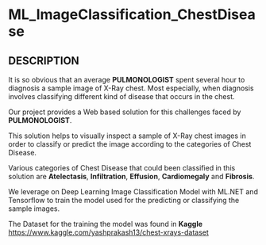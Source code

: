 # ML_ImageClassification_ChestDisease


## DESCRIPTION

It is so obvious that an average **PULMONOLOGIST** spent several hour to diagnosis a sample image of X-Ray chest. Most especially, when diagnosis involves classifying different kind of disease that occurs in the chest. 

Our project provides a Web based solution for this challenges faced by **PULMONOLOGIST**.

This solution helps to visually inspect a sample of X-Ray chest images in order to classify or predict the image according to the categories of Chest Disease.

Various categories of Chest Disease that could been classified in this solution are **Atelectasis**, **Infiltration**, **Effusion**, **Cardiomegaly** and **Fibrosis**.

We leverage on Deep Learning Image Classification Model with ML.NET and Tensorflow to train the model used for the predicting or classifying the sample images.

The Dataset for the training the model was found in **Kaggle** https://www.kaggle.com/yashprakash13/chest-xrays-dataset

